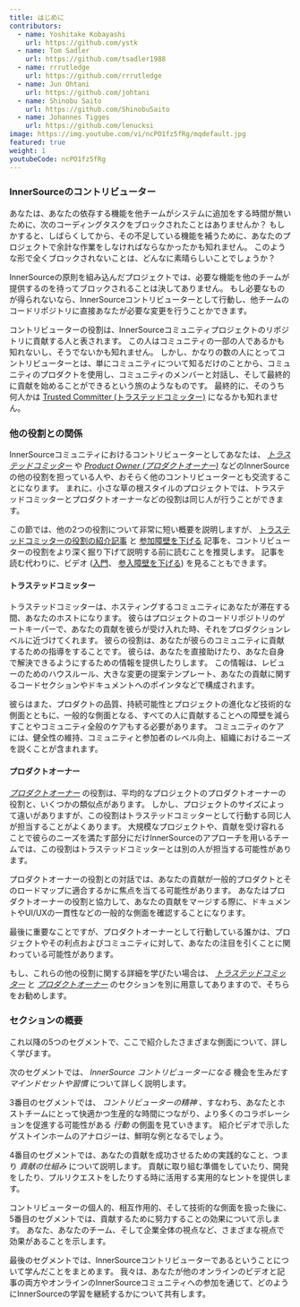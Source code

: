 ```yaml
---
title: はじめに
contributors:
  - name: Yoshitake Kobayashi
    url: https://github.com/ystk
  - name: Tom Sadler
    url: https://github.com/tsadler1988
  - name: rrrutledge
    url: https://github.com/rrrutledge
  - name: Jun Ohtani
    url: https://github.com/johtani
  - name: Shinobu Saito
    url: https://github.com/ShinobuSaito
  - name: Johannes Tigges
    url: https://github.com/lenucksi
image: https://img.youtube.com/vi/ncPO1fz5fRg/mqdefault.jpg
featured: true
weight: 1
youtubeCode: ncPO1fz5fRg
---
```

<div class="sect2">
<h3 id="_innersourceのコントリビューター">InnerSourceのコントリビューター</h3>
<div class="paragraph">
<p>あなたは、あなたの依存する機能を他チームがシステムに追加をする時間が無いために、次のコーディングタスクをブロックされたことはありませんか？
もしかすると、しばらくしてから、その不足している機能を補うために、あなたのプロジェクトで余計な作業をしなければならなかったかも知れません。
このような形で全くブロックされないことは、どんなに素晴らしいことでしょうか？</p>
</div>
<div class="paragraph">
<p>InnerSourceの原則を組み込んだプロジェクトでは、必要な機能を他のチームが提供するのを待ってブロックされることは決してありません。
もし必要なものが得られないなら、InnerSourceコントリビューターとして行動し、他チームのコードリポジトリに直接あなたが必要な変更を行うことかできます。</p>
</div>
<div class="paragraph">
<p>コントリビューターの役割は、InnerSourceコミュニティプロジェクトのリポジトリに貢献する人と表されます。
この人はコミュニティの一部の人であるかも知れないし、そうでないかも知れません。
しかし、かなりの数の人にとってコントリビューターとは、単にコミュニティについて知るだけのことから、コミュニティのプロダクトを使用し、コミュニティのメンバーと対話し、そして最終的に貢献を始めることができるという旅のようなものです。
最終的に、そのうち何人かは <a href="https://innersourcecommons.org/ja/learn/learning-path/trusted-committer">Trusted Committer (トラステッドコミッター)</a> になるかも知れません。</p>
</div>
</div>
<div class="sect2">
<h3 id="_他の役割との関係">他の役割との関係</h3>
<div class="paragraph">
<p>InnerSourceコミュニティにおけるコントリビューターとしてあなたは、 <a href="https://innersourcecommons.org/ja/learn/learning-path/trusted-committer"><em>トラステッドコミッター</em></a> や <a href="https://innersourcecommons.org/ja/learn/learning-path/product-owner"><em>Product Owner (プロダクトオーナー)</em></a> などのInnerSourceの他の役割を担っている人や、おそらく他のコントリビューターとも交流することになります。
まれに、小さな草の根スタイルのプロジェクトでは、トラステッドコミッターとプロダクトオーナーなどの役割は同じ人が行うことができます。</p>
</div>
<div class="paragraph">
<p>この節では、他の2つの役割について非常に短い概要を説明しますが、 <a href="https://innersourcecommons.org/ja/learn/learning-path/trusted-committer">トラステッドコミッターの役割の紹介記事</a> と <a href="https://innersourcecommons.org/ja/learn/learning-path/trusted-committer/05/">参加障壁を下げる</a> 記事を、コントリビューターの役割をより深く掘り下げて説明する前に読むことを推奨します。
記事を読む代わりに、ビデオ (<a href="https://innersourcecommons.org/ja/learn/learning-path/trusted-committer">入門</a>、 <a href="https://innersourcecommons.org/ja/learn/learning-path/trusted-committer/05/">参入障壁を下げる</a>) を見ることもできます。</p>
</div>
<div class="sect3">
<h4 id="_トラステッドコミッター">トラステッドコミッター</h4>
<div class="paragraph">
<p>トラステッドコミッターは、ホスティングするコミュニティにあなたが滞在する間、あなたのホストになります。
彼らはプロジェクトのコードリポジトリのゲートキーパーで、あなたの貢献を彼らが受け入れた時、それをプロダクションレベルに近づけてくれます。
彼らの役割は、あなたが彼らのコミュニティに貢献するための指導をすることです。
彼らは、あなたを直接助けたり、あなた自身で解決できるようにするための情報を提供したりします。
この情報は、レビューのためのハウスルール、大きな変更の提案テンプレート、あなたの貢献に関するコードセクションやドキュメントへのポインタなどで構成されます。</p>
</div>
<div class="paragraph">
<p>彼らはまた、プロダクトの品質、持続可能性とプロジェクトの進化など技術的な側面とともに、一般的な側面となる、すべての人に貢献することへの障壁を減らすことやコミュニティ全般のケアもする必要があります。
コミュニティのケアには、健全性の維持、コミュニティと参加者のレベル向上、組織におけるニーズを説くことが含まれます。</p>
</div>
</div>
<div class="sect3">
<h4 id="_プロダクトオーナー">プロダクトオーナー</h4>
<div class="paragraph">
<p><a href="https://innersourcecommons.org/ja/learn/learning-path/product-owner"><em>プロダクトオーナー</em></a> の役割は、平均的なプロジェクトのプロダクトオーナーの役割と、いくつかの類似点があります。
しかし、プロジェクトのサイズによって違いがありますが、この役割はトラステッドコミッターとして行動する同じ人が担当することがよくあります。
大規模なプロジェクトや、貢献を受け容れることで彼らのニーズを満たす部分にだけInnerSourceのアプローチを用いるチームでは、この役割はトラステッドコミッターとは別の人が担当する可能性があります。</p>
</div>
<div class="paragraph">
<p>プロダクトオーナーの役割との対話では、あなたの貢献が一般的プロダクトとそのロードマップに適合するかに焦点を当てる可能性があります。
あなたはプロダクトオーナーの役割と協力して、あなたの貢献をマージする際に、ドキュメントやUI/UXの一貫性などの一般的な側面を確認することになります。</p>
</div>
<div class="paragraph">
<p>最後に重要なことですが、プロダクトオーナーとして行動している誰かは、プロジェクトやその利点およびコミュニティに対して、あなたの注目を引くことに関わっている可能性があります。</p>
</div>
<div class="paragraph">
<p>もし、これらの他の役割に関する詳細を学びたい場合は、 <a href="https://innersourcecommons.org/ja/learn/learning-path/trusted-committer"><em>トラステッドコミッター</em></a> と <a href="https://innersourcecommons.org/ja/learn/learning-path/product-owner"><em>プロダクトオーナー</em></a> のセクションを別に用意してありますので、そちらをお勧めします。</p>
</div>
</div>
</div>
<div class="sect2">
<h3 id="_セクションの概要">セクションの概要</h3>
<div class="paragraph">
<p>これ以降の5つのセグメントで、ここで紹介したさまざまな側面について、詳しく学びます。</p>
</div>
<div class="paragraph">
<p>次のセグメントでは、 <em>InnerSource コントリビューターになる</em> 機会を生みだす <em>マインドセットや習慣</em> について詳しく説明します。</p>
</div>
<div class="paragraph">
<p>3番目のセグメントでは、 <em>コントリビューターの精神</em> 、すなわち、あなたとホストチームにとって快適かつ生産的な時間につながり、より多くのコラボレーションを促進する可能性がある <em>行動</em> の側面を見ていきます。
紹介ビデオで示したゲストインホームのアナロジーは、鮮明な例となるでしょう。</p>
</div>
<div class="paragraph">
<p>4番目のセグメントでは、あなたの貢献を成功させるための実践的なこと、つまり <em>貢献の仕組み</em> について説明します。
貢献に取り組む準備をしていたり、開発をしたり、プルリクエストをしたりする時に活用する実用的なヒントを提供します。</p>
</div>
<div class="paragraph">
<p>コントリビューターの個人的、相互作用的、そして技術的な側面を扱った後に、5番目のセグメントでは、貢献するために努力することの効果について示します。
あなた、あなたのチーム、そして企業全体の視点など、さまざまな視点で効果があることを示します。</p>
</div>
<div class="paragraph">
<p>最後のセグメントでは、InnerSourceコントリビューターであるということについて学んだことをまとめます。
我々は、あなたが他のオンラインのビデオと記事の両方やオンラインのInnerSourceコミュニティへの参加を通じて、どのようにInnerSourceの学習を継続するかについて共有します。</p>
</div>
</div>
<!--- This file autogenerated from https://github.com/InnerSourceCommons/InnerSourceLearningPath/blob/master/scripts -->